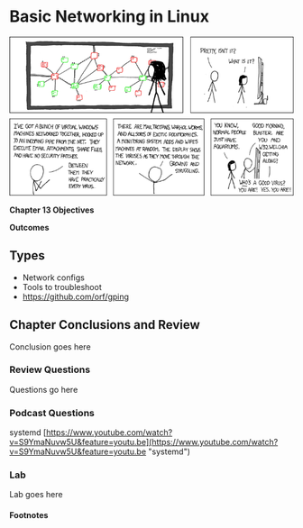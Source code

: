 # Basic Networking in Linux
![*Some people just have aquariums...*](images/Chapter-Header/Chapter-13/network-2.png "Virus Aquarium")

__Chapter 13 Objectives__



__Outcomes__

## Types

   * Network configs 
   * Tools to troubleshoot
   * https://github.com/orf/gping
   
## Chapter Conclusions and Review

  Conclusion goes here

### Review Questions

  Questions go here

### Podcast Questions

systemd
[https://www.youtube.com/watch?v=S9YmaNuvw5U&feature=youtu.be](https://www.youtube.com/watch?v=S9YmaNuvw5U&feature=youtu.be "systemd")

### Lab

 Lab goes here 
 
#### Footnotes
 

 